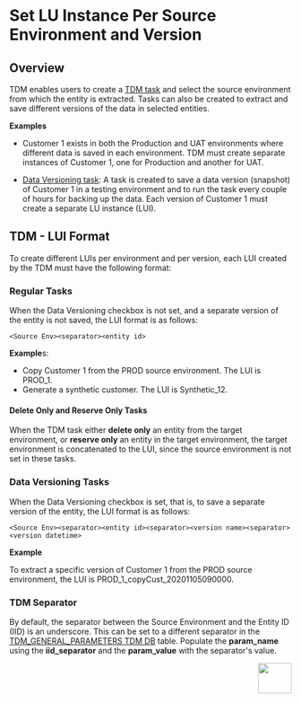 # Set LU Instance Per Source Environment and Version

## Overview

TDM enables users to create a [TDM task](/articles/TDM/tdm_overview/02_tdm_glossary.md#task) and select the source environment from which the entity is extracted. Tasks can also be created to extract and save different versions of the data in selected entities.

**Examples**

- Customer 1 exists in both the Production and UAT environments where different data is saved in each environment. TDM must create separate instances of Customer 1, one for Production and another for UAT.

- [Data Versioning task](/articles/TDM/tdm_overview/02_tdm_glossary.md#data-flux): A task is created to save a data version (snapshot) of Customer 1 in a testing environment and to run the task every couple of hours for backing up the data. Each version of Customer 1 must create a separate LU instance (LUI).

  

## TDM - LUI Format

To create different LUIs per environment and per version, each LUI created by the TDM must have the following format: 

### Regular Tasks

When the  Data Versioning checkbox is not set, and a separate version of the entity is not saved, the LUI format is as follows: 

```
<Source Env><separator><entity id>
```

 **Example**s:

- Copy Customer 1 from the PROD source environment. The LUI is PROD_1.
- Generate a synthetic customer. The LUI is Synthetic_12.

#### Delete Only and Reserve Only Tasks

When the TDM task either **delete only** an entity from the target environment, or **reserve only** an entity in the target environment, the target environment is concatenated to the LUI, since the source environment is not set in these tasks.

### Data Versioning Tasks

When the Data Versioning checkbox is set, that is, to save a separate version of the entity, the LUI format is as follows: 

```
<Source Env><separator><entity id><separator><version name><separator><version datetime>
```

**Example**

To extract a specific version of Customer 1 from the PROD source environment, the LUI is PROD_1_copyCust_20201105090000. 

### TDM Separator

By default, the separator between the Source Environment and the Entity ID (IID) is an underscore. This can be set to a different separator in the [TDM_GENERAL_PARAMETERS TDM DB](/articles/TDM/tdm_architecture/02_tdm_database.md#tdm_general_parameters) table. Populate the **param_name** using the **iid_separator** and the **param_value** with the separator's value.   



[<img align="right" width="60" height="54" src="/articles/images/Next.png">](02_tdm_implementation_flow.md)
